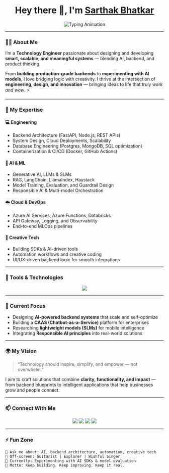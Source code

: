 <h1 align="center">Hey there 👋, I'm <a href="https://sarthakbhatkar.com" target="_blank">Sarthak Bhatkar</a></h1>

<p align="center">
  <img src="https://readme-typing-svg.herokuapp.com?font=Fira+Code&pause=900&color=3BB9FF&center=true&vCenter=true&width=600&lines=Tech+Explorer+%7C+Engineer+%7C+Creator;Backend+Architect+%7C+AI+Enthusiast;Building+Intelligent+and+Scalable+Systems+%F0%9F%9A%80;Always+Learning+and+Pushing+Boundaries+%E2%9C%A8" alt="Typing Animation" />
</p>

---

### 👨‍💻 About Me  

I’m a **Technology Engineer** passionate about designing and developing **smart, scalable, and meaningful systems** — blending AI, backend, and product thinking.  

From **building production-grade backends** to **experimenting with AI models**, I love bridging logic with creativity. I thrive at the intersection of **engineering, design, and innovation** — bringing ideas to life that truly *work and wow*. ⚡  

---

### 🧠 My Expertise  

#### 💻 Engineering  
- Backend Architecture (FastAPI, Node.js, REST APIs)  
- System Design, Cloud Deployments, Scalability  
- Database Engineering (Postgres, MongoDB, SQL optimization)  
- Containerization & CI/CD (Docker, GitHub Actions)  

#### 🧩 AI & ML  
- Generative AI, LLMs & SLMs  
- RAG, LangChain, LlamaIndex, Haystack  
- Model Training, Evaluation, and Guardrail Design  
- Responsible AI & Multi-model Orchestration  

#### ☁️ Cloud & DevOps  
- Azure AI Services, Azure Functions, Databricks  
- API Gateway, Logging, and Observability  
- End-to-end MLOps pipelines  

#### 🎨 Creative Tech  
- Building SDKs & AI-driven tools  
- Automation workflows and creative coding  
- UI/UX-driven backend logic for smooth integrations  

---

### 🧰 Tools & Technologies  

<p align="center">
  <img src="https://skillicons.dev/icons?i=python,fastapi,azure,docker,git,github,postman,linux,vscode,js,ts,nodejs,react,mongodb,postgres,html,css,figma" />
</p>

---

### 🔭 Current Focus  

- Designing **AI-powered backend systems** that scale and self-optimize  
- Building a **CAAS (Chatbot-as-a-Service)** platform for enterprises  
- Researching **lightweight models (SLMs)** for mobile intelligence  
- Integrating **Responsible AI principles** into real-world solutions  

---

### 🌍 My Vision  

> “Technology should inspire, simplify, and empower — not overwhelm.”  

I aim to craft solutions that combine **clarity, functionality, and impact** —  
from backend blueprints to intelligent applications that help businesses grow and people connect.  

---

### 📫 Connect With Me  

<p align="center">
  <a href="https://sarthakbhatkar.com"><img src="https://img.shields.io/badge/Website-3BB9FF?style=for-the-badge&logo=google-chrome&logoColor=white" /></a>
  <a href="https://www.linkedin.com/in/sarthakbhatkar"><img src="https://img.shields.io/badge/LinkedIn-0077B5?style=for-the-badge&logo=linkedin&logoColor=white" /></a>
  <a href="https://medium.com/@lostvaynesarthak"><img src="https://img.shields.io/badge/Medium-12100E?style=for-the-badge&logo=medium&logoColor=white" /></a>
  <a href="mailto:sarthakbhatkarofficial@gmail.com"><img src="https://img.shields.io/badge/Email-D14836?style=for-the-badge&logo=gmail&logoColor=white" /></a>
</p>

---

### ⚡ Fun Zone  
```text
💬 Ask me about: AI, backend architecture, automation, creative tech  
🎸 Off-screen: Guitarist | Explorer | Wishful Singer  
🧭 Currently: Experimenting with AI SDKs & model evaluation  
🚀 Motto: Keep building. Keep improving. Keep it real.
